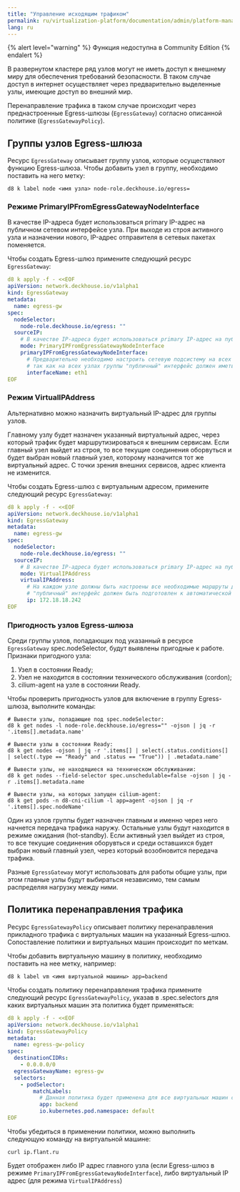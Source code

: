 ```yaml
---
title: "Управление исходящим трафиком"
permalink: ru/virtualization-platform/documentation/admin/platform-management/traffic-control/egress.html
lang: ru
---
```


{% alert level="warning" %} Функция недоступна в Community Edition {% endalert %}

В развернутом кластере ряд узлов могут не иметь доступ к внешнему миру для обеспечения требований безопасности.
В таком случае доступ в интернет осуществляет через предварительно выделенные узлы, имеющие доступ во внешний мир.

Перенаправление трафика в таком случае происходит через преднастроенные Egress-шлюзы (`EgressGateway`)
согласно описанной политике (`EgressGatewayPolicy`).

## Группы узлов Egress-шлюза

Ресурс `EgressGateway` описывает группу узлов, которые осуществляют функцию Egress-шлюза.
Чтобы добавить узел в группу, необходимо поставить на него метку:

```shell
d8 k label node <имя узла> node-role.deckhouse.io/egress=
```

### Режиме PrimaryIPFromEgressGatewayNodeInterface

В качестве IP-адреса будет использоваться primary IP-адрес на публичном сетевом интерфейсе узла.
При выходе из строя активного узла и назначении нового, IP-адрес отправителя в сетевых пакетах поменяется.

<div data-presentation="../../presentations/021-cni-cilium/egressgateway_base_ru.pdf"></div>
<!--- Source: https://docs.google.com/presentation/d/12l4w9ZS3Hpax1B7eOptm2dQX55VVAFzRTtyihw4Ie0c/ --->

Чтобы создать Egress-шлюз примените следующий ресурс `EgressGateway`:

```yaml
d8 k apply -f - <<EOF
apiVersion: network.deckhouse.io/v1alpha1
kind: EgressGateway
metadata:
  name: egress-gw
spec:
  nodeSelector:
    node-role.deckhouse.io/egress: ""
  sourceIP:
    # В качестве IP-адреса будет использоваться primary IP-адрес на публичном сетевом интерфейсе узла.
    mode: PrimaryIPFromEgressGatewayNodeInterface
    primaryIPFromEgressGatewayNodeInterface:
      # Предварительно необходимо настроить сетевую подсистему на всех Egress-узлах,
      # так как на всех узлах группы "публичный" интерфейс должен иметь одинаковое имя (например, eth1).
      interfaceName: eth1
EOF
```

### Режим VirtualIPAddress

Альтернативно можно назначить виртуальный IP-адрес для группы узлов.

Главному узлу будет назначен указанный виртуальный адрес, через который трафик будет маршрутизироваться к внешним сервисам.
Если главный узел выйдет из строя, то все текущие соединения оборвуться и будет выбран новый главный узел,
которому назначится тот же виртуальный адрес. С точки зрения внешних сервисов, адрес клиента не изменится.

<div data-presentation="../../presentations/021-cni-cilium/egressgateway_virtualip_ru.pdf"></div>
<!--- Source: https://docs.google.com/presentation/d/1tmhbydjpCwhNVist9RT6jzO1CMpc-G1I7rczmdLzV8E/ --->

Чтобы создать Egress-шлюз с виртуальным адресом, примените следующий ресурс `EgressGateway`:

```yaml
d8 k apply -f - <<EOF
apiVersion: network.deckhouse.io/v1alpha1
kind: EgressGateway
metadata:
  name: egress-gw
spec:
  nodeSelector:
    node-role.deckhouse.io/egress: ""
  sourceIP:
    # В качестве IP-адреса будет использоваться primary IP-адрес на публичном сетевом интерфейсе узла.
    mode: VirtualIPAddress
    virtualIPAddress:
      # На каждом узле должны быть настроены все необходимые маршруты для доступа на все внешние публичные сервисы,
      # "публичный" интерфейс должен быть подготовлен к автоматической настройке "виртуального" IP в качестве secondary IP-адреса.
      ip: 172.18.18.242
EOF
```

### Пригодность узлов Egress-шлюза

Среди группы узлов, попадающих под указанный в ресурсе `EgressGateway` spec.nodeSelector, будут выявлены пригодные к работе.
Признаки пригодного узла:

1. Узел в состоянии Ready;
2. Узел не находится в состоянии технического обслуживания (cordon);
3. cilium-agent на узле в состоянии Ready.

Чтобы проверить пригодность узлов для включение в группу Egress-шлюза, выполните команды:

```shell
# Вывести узлы, попадающие под spec.nodeSelector:
d8 k get nodes -l node-role.deckhouse.io/egress="" -ojson | jq -r '.items[].metadata.name'

# Вывести узлы в состоянии Ready:
d8 k get nodes -ojson | jq -r '.items[] | select(.status.conditions[] | select(.type == "Ready" and .status == "True")) | .metadata.name'

# Вывести узлы, не находящиеся на техническом обслуживании:
d8 k get nodes --field-selector spec.unschedulable=false -ojson | jq -r .items[].metadata.name

# Вывести узлы, на которых запущен cilium-agent:
d8 k get pods -n d8-cni-cilium -l app=agent -ojson | jq -r '.items[].spec.nodeName'
```

Один из узлов группы будет назначен главным и именно через него начнется передача трафика наружу.
Остальные узлы будут находится в режиме ожидания (hot-standby). Если активный узел выйдет из строя, то все текущие
соединения оборувться и среди оставшихся будет выбран новый главный узел, через который возобновится передача трафика.

Разные `EgressGateway` могут использовать для работы общие узлы, при этом главные узлы будут выбираться независимо,
тем самым распределяя нагрузку между ними.

## Политика перенаправления трафика

Ресурс `EgressGatewayPolicy` описывает политику перенаправления прикладного трафика с виртуальных машин на указанный Egress-шлюз.
Сопоставление политики и виртуальных машин происходит по меткам.

Чтобы добавить виртуальную машину в политику, необходимо поставить на нее метку, например:

```shell
d8 k label vm <имя виртуальной машины> app=backend
```

Чтобы создать политику перенаправления трафика примените следующий ресурс `EgressGatewayPolicy`,
указав в .spec.selectors для каких виртуальных машин эта политика будет применяться:

```yaml
d8 k apply -f - <<EOF
apiVersion: network.deckhouse.io/v1alpha1
kind: EgressGatewayPolicy
metadata:
  name: egress-gw-policy
spec:
  destinationCIDRs:
    - 0.0.0.0/0
  egressGatewayName: egress-gw
  selectors:
    - podSelector:
        matchLabels:
          # Данная политика будет применена для все виртуальных машин с меткой app=backend в пространстве default.
          app: backend
          io.kubernetes.pod.namespace: default
EOF
```

Чтобы убедиться в применении политики, можно выполнить следующую команду на виртуальной машине:

```shell
curl ip.flant.ru
```

Будет отображен либо IP адрес главного узла (если Egress-шлюз в режиме `PrimaryIPFromEgressGatewayNodeInterface`),
либо виртуальный IP адрес (для режима `VirtualIPAddress`)
